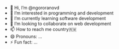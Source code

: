 - 👋 Hi, I’m @ngororanovd
- 👀 I’m interested in programming and development
- 🌱 I’m currently learning software development
- 💞️ I’m looking to collaborate on web development
- 📫 How to reach me country🇷🇼
- 😄 Pronouns: ...
- ⚡ Fun fact: ...

<!---
ngororanovd/ngororanovd is a ✨ special ✨ repository because its `README.md` (this file) appears on your GitHub profile.
You can click the Preview link to take a look at your changes.
--->
